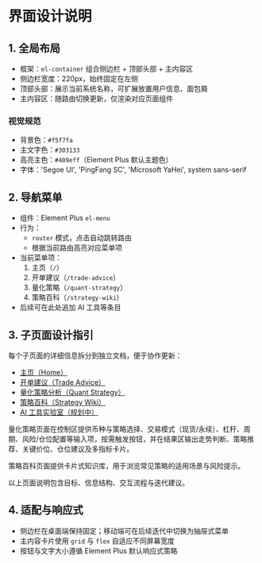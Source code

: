 # 界面设计说明

## 1. 全局布局
- 框架：`el-container` 组合侧边栏 + 顶部头部 + 主内容区
- 侧边栏宽度：220px，始终固定在左侧
- 顶部头部：展示当前系统名称，可扩展放置用户信息、面包屑
- 主内容区：随路由切换更新，仅渲染对应页面组件

### 视觉规范
- 背景色：`#f5f7fa`
- 主文字色：`#303133`
- 高亮主色：`#409eff`（Element Plus 默认主题色）
- 字体：'Segoe UI', 'PingFang SC', 'Microsoft YaHei', system sans-serif

## 2. 导航菜单
- 组件：Element Plus `el-menu`
- 行为：
  - `router` 模式，点击自动跳转路由
  - 根据当前路由高亮对应菜单项
- 当前菜单项：
  1. 主页（`/`）
  2. 开单建议（`/trade-advice`）
  3. 量化策略（`/quant-strategy`）
  4. 策略百科（`/strategy-wiki`）
- 后续可在此处追加 AI 工具等条目

## 3. 子页面设计指引
每个子页面的详细信息拆分到独立文档，便于协作更新：
- [主页（Home）](pages/home.md)
- [开单建议（Trade Advice）](pages/trade-advice.md)
- [量化策略分析（Quant Strategy）](pages/quant-strategy.md)
- [策略百科（Strategy Wiki）](pages/strategy-wiki.md)
- [AI 工具实验室（规划中）](pages/ai-lab.md)

量化策略页面在控制区提供币种与策略选择、交易模式（现货/永续）、杠杆、周期、风险/仓位配置等输入项，按需触发按钮，并在结果区输出走势判断、策略推荐、关键价位、仓位建议及多指标卡片。

策略百科页面提供卡片式知识库，用于浏览常见策略的适用场景与风险提示。

以上页面说明包含目标、信息结构、交互流程与迭代建议。

## 4. 适配与响应式
- 侧边栏在桌面端保持固定；移动端可在后续迭代中切换为抽屉式菜单
- 主内容卡片使用 `grid` 与 `flex` 自适应不同屏幕宽度
- 按钮与文字大小遵循 Element Plus 默认响应式策略
